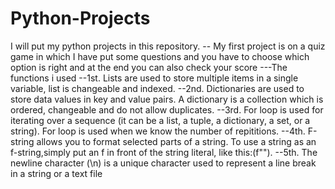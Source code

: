 # Python-Projects
I will put my python projects in this repository. 
-- My first project is on a quiz game in which I have put some questions and you have to choose which option is right and at the end you can also check your score
---The functions i used 
--1st. Lists are used to store multiple items in a single variable, list is changeable and indexed.
--2nd. Dictionaries are used to store data values in key and value pairs. A dictionary is a collection which is ordered, changeable and do not allow duplicates.
--3rd. For loop is used for iterating over a sequence (it can be a list, a tuple, a dictionary, a set, or a string). For loop is used when we know the number of repititions.
--4th. F-string allows you to format selected parts of a string. To use a string as an f-string,simply put an f in front of the string literal, like this:(f"").
--5th. The newline character (\n) is a unique character used to represent a line break in a string or a text file
